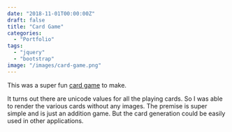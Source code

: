 ```yaml
---
date: "2018-11-01T00:00:00Z"
draft: false
title: "Card Game"
categories:
  - "Portfolio"
tags:
  - "jquery"
  - "bootstrap"
image: "/images/card-game.png"
---
```


This was a super fun [card game](https://thejoshdean.com/citc-2375/lab6/) to make.

<!--more-->

It turns out there are unicode values for all the playing cards. So I was able to render the various cards without any images. The premise is super simple and is just an addition game. But the card generation could be easily used in other applications.
